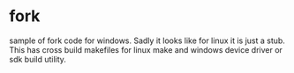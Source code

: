 fork
====

sample of fork code for windows.  Sadly it looks
like for linux it is just a stub.
This has cross build makefiles for linux make
and windows device driver or sdk build utility.
